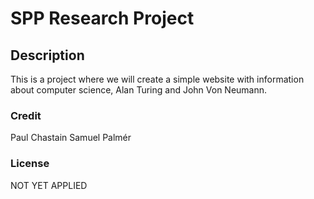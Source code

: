 # SPP Research Project

## Description
This is a project where we will create a simple website with information about computer science, Alan Turing and John Von Neumann.

### Credit
Paul Chastain
Samuel Palmér

### License
NOT YET APPLIED
